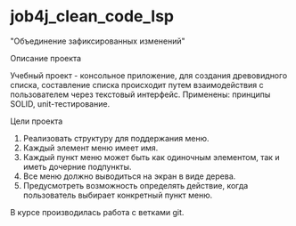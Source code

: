 # job4j_clean_code_lsp

"Объединение зафиксированных изменений"

Описание проекта

Учебный проект - консольное приложение, для создания древовидного списка,
составление списка происходит путем взаимодействия с пользователем через текстовый интерфейс.
Применены: принципы SOLID, unit-тестирование.

Цели проекта

1. Реализовать структуру для поддержания меню.
2. Каждый элемент меню имеет имя.
3. Каждый пункт меню может быть как одиночным элементом, так и иметь дочерние подпункты.
4. Все меню должно выводиться на экран в виде дерева.
5. Предусмотреть возможность определять действие, когда пользователь выбирает конкретный пункт меню.

В курсе производилась работа с ветками git.